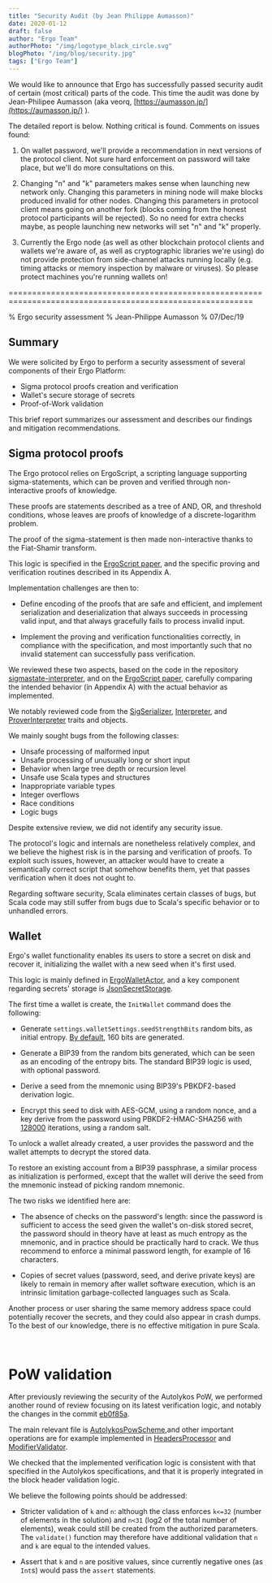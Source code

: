 ```yaml
---
title: "Security Audit (by Jean Philippe Aumasson)"
date: 2020-01-12
draft: false
author: "Ergo Team"
authorPhoto: "/img/logotype_black_circle.svg"
blogPhoto: "/img/blog/security.jpg"
tags: ["Ergo Team"]
---
```


We would like to announce that Ergo has successfully passed security audit of certain (most critical) parts of the code. This time the audit was done by Jean-Philipee Aumasson (aka veorq, [https://aumasson.jp/](https://aumasson.jp/) ).

The detailed report is below. Nothing critical is found. Comments on issues found:

1. On wallet password, we'll provide a recommendation in next versions of the protocol client. Not sure hard enforcement on password will take place, but we'll do more consultations on this.

2. Changing "n" and "k" parameters makes sense when launching new network only. Changing this parameters in mining node will make blocks produced invalid for other nodes. Changing this parameters in protocol client means going on another fork (blocks coming from the honest protocol participants will be rejected). So no need for extra checks maybe, as people launching new networks will set "n" and "k" properly.

3. Currently the Ergo node (as well as other blockchain protocol clients and wallets we're aware of, as well as cryptographic libraries we're using) do not provide protection from side-channel attacks running locally (e.g. timing attacks or memory inspection by malware or viruses). So please protect machines you're running wallets on!  

==========================================================================================================

% Ergo security assessment % Jean-Philippe Aumasson % 07/Dec/19

## Summary

We were solicited by Ergo to perform a security assessment of several components of their Ergo Platform:

* Sigma protocol proofs creation and verification
* Wallet's secure storage of secrets
* Proof-of-Work validation

​This brief report summarizes our assessment and describes our findings and mitigation recommendations.

## Sigma protocol proofs

​The Ergo protocol relies on ErgoScript, a scripting language supporting sigma-statements, which can be proven and verified through non-interactive proofs of knowledge.

These proofs are statements described as a tree of AND, OR, and threshold conditions, whose leaves are proofs of knowledge of a discrete-logarithm problem.

The proof of the sigma-statement is then made non-interactive thanks to the Fiat-Shamir transform.

This logic is specified in the [ErgoScript paper](https://ergoplatform.org/docs/ErgoScript.pdf), and the specific
proving and verification routines described in its Appendix A.

​Implementation challenges are then to:

* Define encoding of the proofs that are safe and efficient, and implement serialization and deserialization that always succeeds in processing valid input, and that always gracefully fails to process invalid input.

* Implement the proving and verification functionalities correctly, in compliance with the specification, and most importantly such that no invalid statement can successfully pass verification.

We reviewed these two aspects, based on the code in the repository [sigmastate-interpreter](https://github.com/ScorexFoundation/sigmastate-interpreter), and on the [ErgoScript paper](https://ergoplatform.org/docs/ErgoScript.pdf), carefully comparing the intended behavior (in Appendix A) with the actual behavior as implemented.

​We notably reviewed code from the [SigSerializer](https://github.com/ScorexFoundation/sigmastate-interpreter/blob/master/sigmastate/src/main/scala/sigmastate/SigSerializer.scala), [Interpreter](https://github.com/ScorexFoundation/sigmastate-interpreter/blob/master/sigmastate/src/main/scala/sigmastate/interpreter/Interpreter.scala), and [ProverInterpreter](https://github.com/ScorexFoundation/sigmastate-interpreter/blob/master/sigmastate/src/main/scala/sigmastate/interpreter/ProverInterpreter.scala) traits and objects.

​We mainly sought bugs from the following classes:

* ​Unsafe processing of malformed input
* Unsafe processing of unusually long or short input
* Behavior when large tree depth or recursion level
* Unsafe use Scala types and structures
* Inappropriate variable types
* Integer overflows
* Race conditions
* Logic bugs 

​Despite extensive review, we did not identify any security issue.

The protocol's logic and internals are nonetheless relatively complex, and we believe the highest risk is in the parsing and verification of proofs. To exploit such issues, however, an attacker would have to create a semantically correct script that somehow benefits them, yet that passes verification when it does not ought to.

Regarding software security, Scala eliminates certain classes of bugs, but Scala code may still suffer from bugs due to Scala's specific behavior or to unhandled errors.

## Wallet

Ergo's wallet functionality enables its users to store a secret on disk and recover it, initializing the wallet with a new seed when it's first used.

​This logic is mainly defined in [ErgoWalletActor](https://github.com/ergoplatform/ergo/blob/master/src/main/scala/org/ergoplatform/nodeView/wallet/ErgoWalletActor.scala), and a key component regarding secrets' storage is [JsonSecretStorage](https://github.com/ergoplatform/ergo/blob/master/ergo-wallet/src/main/scala/org/ergoplatform/wallet/secrets/JsonSecretStorage.scala).

​The first time a wallet is create, the `InitWallet` command does the following:

* Generate `settings.walletSettings.seedStrengthBits` random bits, as initial entropy. [By default](https://github.com/ergoplatform/ergo/blob/master/src/main/resources/reference.conf), 160 bits are generated.

* Generate a BIP39 from the random bits generated, which can be seen as an encoding of the entropy bits. The standard BIP39 logic is used, with optional password.
* Derive a seed from the mnemonic using BIP39's PBKDF2-based derivation logic.

* Encrypt this seed to disk with AES-GCM, using a random nonce, and a key derive from the password using PBKDF2-HMAC-SHA256 with [128000](https://github.com/ergoplatform/ergo/blob/master/src/test/resources/application.conf#L107) iterations, using a random salt.

To unlock a wallet already created, a user provides the password and the wallet attempts to decrypt the stored data.

​To restore an existing account from a BIP39 passphrase, a similar process as initialization is performed, except that the wallet will derive the seed from the mnemonic instead of picking random mnemonic.

​The two risks we identified here are:

* The absence of checks on the password's length: since the password is sufficient to access the seed given the wallet's on-disk stored secret, the password should in theory have at least as much entropy as the mnemonic, and in practice should be practically hard to crack. We thus recommend to enforce a minimal password length, for example of 16 characters.

* Copies of secret values (password, seed, and derive private keys) are likely to remain in memory after wallet software execution, which is an intrinsic limitation garbage-collected languages such as Scala.

Another process or user sharing the same memory address space could potentially recover the secrets, and they could also appear in crash dumps. To the best of our knowledge, there is no effective mitigation in pure Scala.

​
# PoW validation

​After previously reviewing the security of the Autolykos PoW, we performed another round of review focusing on its latest verification logic, and notably the changes in the commit [eb0f85a](https://github.com/ergoplatform/ergo/commit/eb0f85ac48b0ee8194c12369faf4cc5f16954af9).

​The main relevant file is [AutolykosPowScheme](https://github.com/ergoplatform/ergo/blob/master/src/main/scala/org/ergoplatform/mining/AutolykosPowScheme.scala),and other important operations are for example implemented in
[HeadersProcessor](https://github.com/ergoplatform/ergo/blob/master/src/main/scala/org/ergoplatform/nodeView/history/storage/modifierprocessors/HeadersProcessor.scala) and [ModifierValidator](https://github.com/ScorexFoundation/Scorex/blob/master/src/main/scala/scorex/core/validation/ModifierValidator.scala).

​We checked that the implemented verification logic is consistent with that specified in the Autolykos specifications, and that it is properly integrated in the block header validation logic.

​We believe the following points should be addressed:

* Stricter validation of `k` and `n`: although the class enforces `k<=32` (number of elements in the solution) and `n<31` (log2 of the total number of elements), weak could still be created from the authorized parameters. The `validate()` function may therefore have additional validation that `n` and `k` are equal to the intended
values.

* Assert that `k` and `n` are positive values, since currently negative ones (as `Int`s) would pass the `assert` statements.
